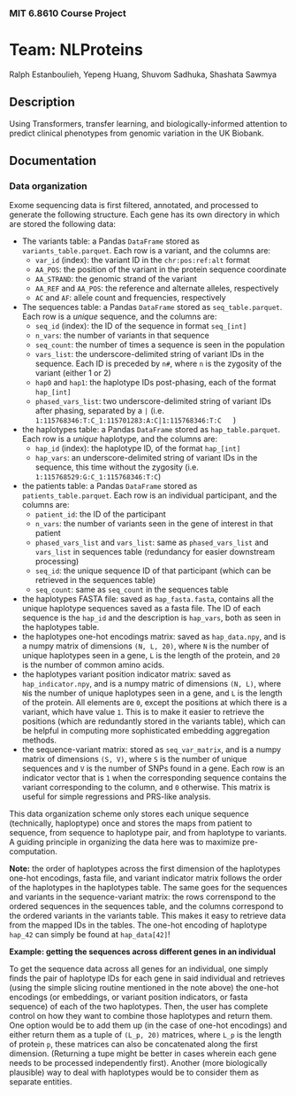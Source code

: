 ### MIT 6.8610 Course Project
# Team: NLProteins
Ralph Estanboulieh, Yepeng Huang, Shuvom Sadhuka, Shashata Sawmya

## Description
Using Transformers, transfer learning, and biologically-informed attention to predict clinical phenotypes from genomic variation in the UK Biobank.

## Documentation
### Data organization

Exome sequencing data is first filtered, annotated, and processed to generate the following structure. Each gene has its own directory in which are stored the following data:
  - The variants table: a Pandas `DataFrame` stored as `variants_table.parquet`. Each row is a variant, and the columns are:
    - `var_id` (index): the variant ID in the `chr:pos:ref:alt` format 
    - `AA_POS`: the position of the variant in the protein sequence coordinate
    - `AA_STRAND`: the genomic strand of the variant
    - `AA_REF` and `AA_POS`: the reference and alternate alleles, respectively
    - `AC` and `AF`: allele count and frequencies, respectively
  - The sequences table: a Pandas `DataFrame` stored as `seq_table.parquet`. Each row is a *unique* sequence, and the columns are:
    - `seq_id` (index): the ID of the sequence in format `seq_[int]`
    - `n_vars`: the number of variants in that sequence
    - `seq_count`: the number of times a sequence is seen in the population
    - `vars_list`: the underscore-delimited string of variant IDs in the sequence. Each ID is preceded by `n#`, where `n` is the zygosity of the variant (either 1 or 2)
    - `hap0` and `hap1`: the haplotype IDs post-phasing, each of the format `hap_[int]`
    - `phased_vars_list`: two underscore-delimited string of variant IDs after phasing, separated by a `|` (i.e. `1:115768346:T:C_1:115701283:A:C|1:115768346:T:C	`)
  - the haplotypes table: a Pandas `DataFrame` stored as `hap_table.parquet`. Each row is a *unique* haplotype, and the columns are:
    - `hap_id` (index): the haplotype ID, of the format `hap_[int]`
    - `hap_vars`: an underscore-delimited string of variant IDs in the sequence, this time without the zygosity (i.e. `1:115768529:G:C_1:115768346:T:C`)
  - the patients table: a Pandas `DataFrame` stored as `patients_table.parquet`. Each row is an individual participant, and the columns are:
    - `patient_id`: the ID of the participant
    - `n_vars`: the number of variants seen in the gene of interest in that patient
    - `phased_vars_list` and `vars_list`: same as `phased_vars_list` and `vars_list` in sequences table (redundancy for easier downstream processing)
    - `seq_id`: the unique sequence ID of that participant (which can be retrieved in the sequences table)
    - `seq_count`: same as `seq_count` in the sequences table
  - the haplotypes FASTA file: saved as `hap_fasta.fasta`, contains all the unique haplotype sequences saved as a fasta file. The ID of each sequence is the `hap_id` and the description is `hap_vars`, both as seen in the haplotypes table.
  - the haplotypes one-hot encodings matrix: saved as `hap_data.npy`, and is a numpy matrix of dimensions `(N, L, 20)`, where `N` is the number of unique haplotypes seen in a gene, `L` is the length of the protein, and `20` is the number of common amino acids. 
  - the haplotypes variant position indicator matrix: saved as `hap_indicator.npy`, and is a numpy matric of dimensions `(N, L)`, where `N`is the number of unique haplotypes seen in a gene, and `L` is the length of the protein. All elements are `0`, except the positions at which there is a variant, which have value `1`. This is to make it easier to retrieve the positions (which are redundantly stored in the variants table), which can be helpful in computing more sophisticated embedding aggregation methods.
  - the sequence-variant matrix: stored as `seq_var_matrix`, and is a numpy matrix of dimensions `(S, V)`, where `S` is the number of unique sequences and `V` is the number of SNPs found in a gene. Each row is an indicator vector that is `1` when the corresponding sequence contains the variant corresponding to the column, and `0` otherwise. This matrix is useful for simple regressions and PRS-like analysis. 

This data organization scheme only stores each unique sequence (technically, haploptype) once and stores the maps from patient to sequence, from sequence to haplotype pair, and from haplotype to variants. A guiding principle in organizing the data here was to maximize pre-computation.

**Note:** the order of haplotypes across the first dimension of the haplotypes one-hot encodings, fasta file, and variant indicator matrix follows the order of the haplotypes in the haplotypes table. The same goes for the sequences and variants in the sequence-variant matrix: the rows correnspond to the ordered sequences in the sequences table, and the columns correspond to the ordered variants in the variants table. This makes it easy to retrieve data from the mapped IDs in the tables. The one-hot encoding of haplotype `hap_42` can simply be found at `hap_data[42]`!

**Example: getting the sequences across different genes in an individual** 

To get the sequence data across all genes for an individual, one simply finds the pair of haplotype IDs for each gene in said individual and retrieves (using the simple slicing routine mentioned in the note above) the one-hot encodings (or embeddings, or variant position indicators, or fasta sequence) of each of the two haplotypes. Then, the user has complete control on how they want to combine those haplotypes and return them. One option would be to add them up (in the case of one-hot encodings) and either return them as a tuple of `(L_p, 20)` matrices, where `L_p` is the length of protein `p`, these matrices can also be concatenated along the first dimension. (Returning a tupe might be better in cases wherein each gene needs to be processed independently first). Another (more biologically plausible) way to deal with haplotypes would be to consider them as separate entities. 

